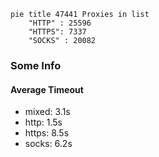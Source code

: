 
```mermaid
pie title 47441 Proxies in list
    "HTTP" : 25596
    "HTTPS": 7337
    "SOCKS" : 20082
```

### Some Info
#### Average Timeout

- mixed: 3.1s
- http: 1.5s
- https: 8.5s
- socks: 6.2s